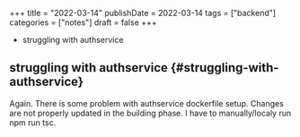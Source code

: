 +++
title = "2022-03-14"
publishDate = 2022-03-14
tags = ["backend"]
categories = ["notes"]
draft = false
+++

-   struggling with authservice

<!--more-->


## struggling with authservice {#struggling-with-authservice}

Again.
There is some problem with authservice dockerfile setup.
Changes are not properly updated in the building phase.
I have to manually/localy run npm run tsc.